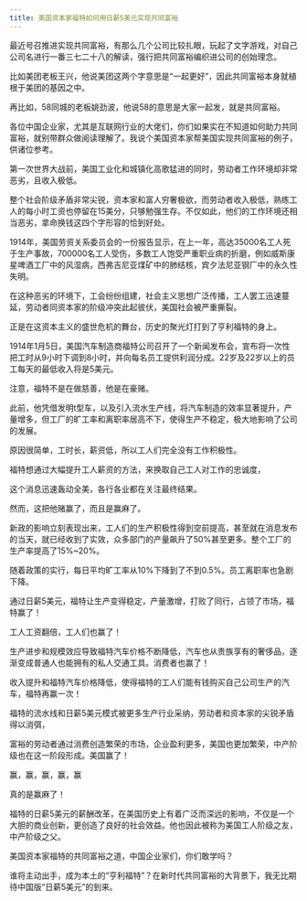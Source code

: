 ```yaml
---
title: 美国资本家福特如何用日薪5美元实现共同富裕 
---
```



最近号召推进实现共同富裕，有那么几个公司比较扎眼，玩起了文字游戏，对自己公司名进行一番三七二十八的解读，强行把共同富裕编织进公司的创始理念。



比如美团老板王兴，他说美团这两个字意思是“一起更好”，因此共同富裕本身就植根于美团的基因之中。



再比如，58同城的老板姚劲波，他说58的意思是大家一起发，就是共同富裕。





各位中国企业家，尤其是互联网行业的大佬们，你们如果实在不知道如何助力共同富裕，就别带群众做阅读理解了。我说个美国资本家帮美国实现共同富裕的例子，供诸位参考。

<!-- more -->



第一次世界大战前，美国工业化和城镇化高歌猛进的同时，劳动者工作环境却非常恶劣，且收入极低。

整个社会阶级矛盾非常尖锐，资本家和富人穷奢极欲，而劳动者收入极低，熟练工人的每小时工资也停留在15美分，只够勉强生存。不仅如此，他们的工作环境还相当恶劣，拿命换钱这四个字形容的恰到好处。



1914年，美国劳资关系委员会的一份报告显示，在上一年，高达35000名工人死于生产事故，700000名工人受伤，多数工人饱受严重职业病的折磨，例如威斯康星啤酒工厂中的风湿病，西弗吉尼亚煤矿中的肺结核，宾夕法尼亚钢厂中的永久性失明。



在这种恶劣的环境下，工会纷纷组建，社会主义思想广泛传播，工人罢工迅速蔓延，劳动者同资本家的阶级冲突此起彼伏，美国社会被严重撕裂。



正是在这资本主义的盛世危机的舞台，历史的聚光灯打到了亨利福特的身上。



1914年1月5日，美国汽车制造商福特公司召开了一个新闻发布会，宣布将一次性把工时从9小时下调到8小时，并向每名员工提供利润分成。22岁及22岁以上的员工每天的最低收入将是5美元。







注意，福特不是在做慈善，他是在豪赌。



此前，他凭借发明t型车，以及引入流水生产线，将汽车制造的效率显著提升，产量增多，但工厂的旷工率和离职率居高不下，使得生产不稳定，极大地影响了公司的发展。





原因很简单，工时长，薪资低，所以工人们完全没有工作积极性。



福特想通过大幅提升工人薪资的方法，来换取自己工人对工作的忠诚度，



这个消息迅速轰动全美，各行各业都在关注最终结果。



然而，这把他赌赢了，而且是赢麻了。







新政的影响立刻表现出来，工人们的生产积极性得到空前提高，甚至就在消息发布的当天，就已经收到了实效，众多部门的产量飙升了50%甚至更多。整个工厂的生产率提高了15%~20%。







随着政策的实行，每日平均旷工率从10%下降到了不到0.5%。员工离职率也急剧下降。





通过日薪5美元，福特让生产变得稳定，产量激增，打败了同行，占领了市场，福特赢了！



工人工资翻倍，工人们也赢了！







生产进步和规模效应导致福特汽车价格不断降低，汽车也从贵族享有的奢侈品，逐渐变成普通人也能拥有的私人交通工具。消费者也赢了！



收入提升和福特汽车价格降低，使得福特的工人们能有钱购买自己公司生产的汽车，福特再赢一次！



福特的流水线和日薪5美元模式被更多生产行业采纳，劳动者和资本家的尖锐矛盾得以消弭，



富裕的劳动者通过消费创造繁荣的市场，企业盈利更多，美国也更加繁荣，中产阶级也在这一阶段形成。美国赢了！

赢，赢，赢，赢，赢

真的是赢麻了！



福特的日薪5美元的薪酬改革，在美国历史上有着广泛而深远的影响，不仅是一个大胆的商业创新，更创造了良好的社会效益。他也因此被称为美国工人阶级之友，中产阶级之父。



美国资本家福特的共同富裕之道，中国企业家们，你们敢学吗？



谁将主动出手，成为本土的“亨利福特”？在新时代共同富裕的大背景下，我无比期待中国版“日薪5美元”的到来。




